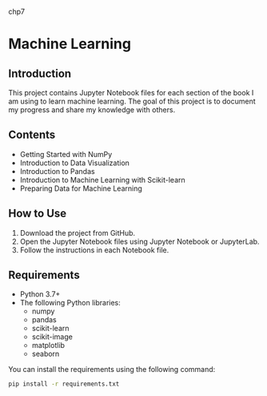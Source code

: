 chp7
# Machine Learning

## Introduction
This project contains Jupyter Notebook files for each section of the book I am using to learn machine learning. The goal of this project is to document my progress and share my knowledge with others.

## Contents
- Getting Started with NumPy
-  Introduction to  Data Visualization
-  Introduction to Pandas
-  Introduction to Machine Learning with Scikit-learn
-  Preparing Data for Machine Learning

## How to Use
1. Download the project from GitHub.
2. Open the Jupyter Notebook files using Jupyter Notebook or JupyterLab.
3. Follow the instructions in each Notebook file.

## Requirements
- Python 3.7+
- The following Python libraries:
  - numpy
  - pandas
  - scikit-learn
  - scikit-image
  - matplotlib
  - seaborn

You can install the requirements using the following command:
```bash
pip install -r requirements.txt

